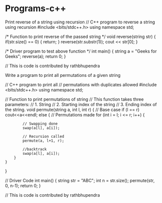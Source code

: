 # Programs-c++

Print reverse of a string using recursion
// C++ program to reverse a string using recursion
#include <bits/stdc++.h>
using namespace std;

/* Function to print reverse of the passed string */
void reverse(string str)
{
	if(str.size() == 0)
	{
		return;
	}
	reverse(str.substr(1));
	cout << str[0];
}

/* Driver program to test above function */
int main()
{
	string a = "Geeks for Geeks";
	reverse(a);
	return 0;
}

// This is code is contributed by rathbhupendra

Write a program to print all permutations of a given string

// C++ program to print all
// permutations with duplicates allowed
#include <bits/stdc++.h>
using namespace std;


// Function to print permutations of string
// This function takes three parameters:
// 1. String
// 2. Starting index of the string
// 3. Ending index of the string.
void permute(string a, int l, int r)
{
	// Base case
	if (l == r)
		cout<<a<<endl;
	else
	{
		// Permutations made
		for (int i = l; i <= r; i++)
		{

			// Swapping done
			swap(a[l], a[i]);

			// Recursion called
			permute(a, l+1, r);

			//backtrack
			swap(a[l], a[i]);
		}
	}
}

// Driver Code
int main()
{
	string str = "ABC";
	int n = str.size();
	permute(str, 0, n-1);
	return 0;
}

// This is code is contributed by rathbhupendra
